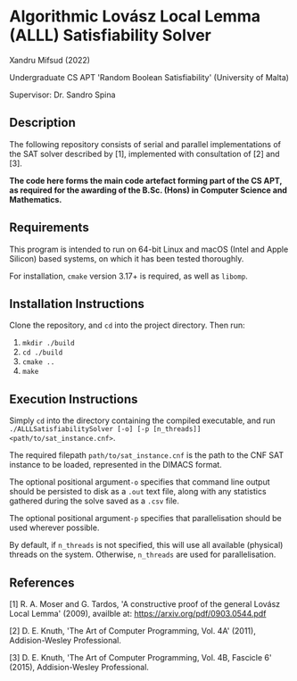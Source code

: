 # Algorithmic Lovász Local Lemma (ALLL) Satisfiability Solver

Xandru Mifsud (2022)

Undergraduate CS APT 'Random Boolean Satisfiability' (University of Malta)

Supervisor: Dr. Sandro Spina

## Description

The following repository consists of serial and parallel implementations of the SAT solver described by [1], implemented
with consultation of [2] and [3].

__The code here forms the main code artefact forming part of the CS APT, as required for the awarding of the B.Sc.
(Hons) in Computer Science and Mathematics.__

## Requirements

This program is intended to run on 64-bit Linux and macOS (Intel and Apple Silicon) based systems, on which it has been tested thoroughly.

For installation, ```cmake``` version 3.17+ is required, as well as ```libomp```.

## Installation Instructions

Clone the repository, and ```cd``` into the project directory. Then run:

1. ```mkdir ./build```
2. ```cd ./build```
3. ```cmake ..```
4. ```make```

## Execution Instructions

Simply ```cd``` into the directory containing the compiled executable, and run 
```./ALLLSatisfiabilitySolver [-o] [-p [n_threads]] <path/to/sat_instance.cnf>```. 

The required filepath ```path/to/sat_instance.cnf``` is the path to the CNF SAT instance to be loaded, represented in the DIMACS format.

The optional positional argument```-o``` specifies that command line output should be persisted to disk as a ```.out```
text file, along with any statistics gathered during the solve saved as a ```.csv``` file.

The optional positional argument```-p``` specifies that parallelisation should be used wherever possible.

By default, if ```n_threads``` is not specified, this will use all available (physical) threads on the system. Otherwise, ```n_threads``` are used for parallelisation.

## References

[1] R. A. Moser and G. Tardos, 'A constructive proof of the general Lovász Local Lemma' (2009), availble at: https://arxiv.org/pdf/0903.0544.pdf

[2] D. E. Knuth, 'The Art of Computer Programming, Vol. 4A' (2011), Addision-Wesley Professional.

[3] D. E. Knuth, 'The Art of Computer Programming, Vol. 4B, Fascicle 6' (2015), Addision-Wesley Professional.
